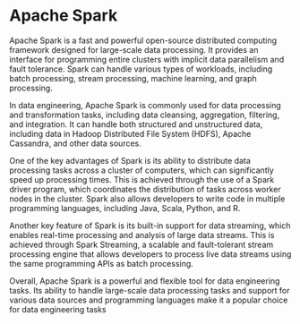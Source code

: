 # Apache Spark

Apache Spark is a fast and powerful open-source distributed computing framework designed for large-scale data processing. It provides an interface for programming entire clusters with implicit data parallelism and fault tolerance. Spark can handle various types of workloads, including batch processing, stream processing, machine learning, and graph processing.

In data engineering, Apache Spark is commonly used for data processing and transformation tasks, including data cleansing, aggregation, filtering, and integration. It can handle both structured and unstructured data, including data in Hadoop Distributed File System (HDFS), Apache Cassandra, and other data sources.

One of the key advantages of Spark is its ability to distribute data processing tasks across a cluster of computers, which can significantly speed up processing times. This is achieved through the use of a Spark driver program, which coordinates the distribution of tasks across worker nodes in the cluster. Spark also allows developers to write code in multiple programming languages, including Java, Scala, Python, and R.

Another key feature of Spark is its built-in support for data streaming, which enables real-time processing and analysis of large data streams. This is achieved through Spark Streaming, a scalable and fault-tolerant stream processing engine that allows developers to process live data streams using the same programming APIs as batch processing.

Overall, Apache Spark is a powerful and flexible tool for data engineering tasks. Its ability to handle large-scale data processing tasks and support for various data sources and programming languages make it a popular choice for data engineering tasks

